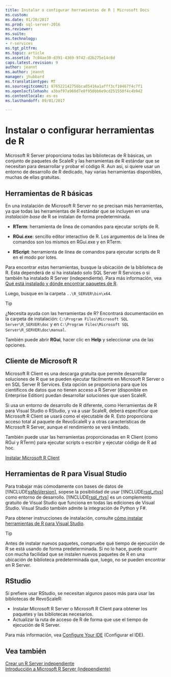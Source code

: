 ```yaml
---
title: Instalar o configurar herramientas de R | Microsoft Docs
ms.custom: 
ms.date: 01/20/2017
ms.prod: sql-server-2016
ms.reviewer: 
ms.suite: 
ms.technology:
- r-services
ms.tgt_pltfrm: 
ms.topic: article
ms.assetid: 7c04ae30-d391-4369-9742-d2b275e14c0d
caps.latest.revision: 9
author: jeannt
ms.author: jeannt
manager: jhubbard
ms.translationtype: MT
ms.sourcegitcommit: 876522142756bca05416a1afff3cf10467f4c7f1
ms.openlocfilehash: a3baf97a960d7e8f950bb6e9cd251550f4c4b942
ms.contentlocale: es-es
ms.lasthandoff: 09/01/2017

---
```

# <a name="setup-or-configure-r-tools"></a>Instalar o configurar herramientas de R
  Microsoft R Server proporciona todas las bibliotecas de R básicas, un conjunto de paquetes de ScaleR y las herramientas de R estándar que se necesitan para desarrollar y probar el código R. Aun así, si quiere usar un entorno de desarrollo de R dedicado, hay varias herramientas disponibles, muchas de ellas gratuitas.  
  
## <a name="basic-r-tools"></a>Herramientas de R básicas  
 En una instalación de Microsoft R Server no se precisan más herramientas, ya que todas las herramientas de R estándar que se incluyen en una *instalación base* de R se instalan de forma predeterminada.

-   **RTerm**: herramienta de línea de comandos para ejecutar scripts de R. 
  
-   **RGui.exe**: sencillo editor interactivo de R. Los argumentos de la línea de comandos son los mismos en RGui.exe y en RTerm. 
  
-   **RScript**: herramienta de línea de comandos para ejecutar scripts de R en el modo por lotes.  

Para encontrar estas herramientas, busque la ubicación de la biblioteca de R. Esta dependerá de si ha instalado solo SQL Server R Services o si también ha instalado R Server (independiente). Para más información, vea [Qué está instalado y dónde encontrar paquetes de R](https://msdn.microsoft.com/library/mt695941(sql.130).aspx#Anchor_1).

Luego, busque en la carpeta `..\R_SERVER\bin\x64`.  

> [!TIP]  
>  ¿Necesita ayuda con las herramientas de R? Encontrará documentación en la carpeta de instalación: `C:\Program Files\Microsoft SQL Server\R_SERVER\doc` y en `C:\Program Files\Microsoft SQL Server\R_SERVER\doc\manual`.  
>   
>  También puede abrir **RGui**, hacer clic en **Help** y seleccionar una de las opciones.  

## <a name="microsoft-r-client"></a>Cliente de Microsoft R

Microsoft R Client es una descarga gratuita que permite desarrollar soluciones de R que se pueden ejecutar fácilmente en Microsoft R Server o en SQL Server R Services. Esta opción se proporciona para que los científicos de datos que no tienen acceso a R Server (disponible en Enterprise Edition) puedan desarrollar soluciones que usen ScaleR. 

Si usa un entorno de desarrollo de R diferente, como Herramientas de R para Visual Studio o RStudio, y va a usar ScaleR, deberá especificar que Microsoft R Client se usará como el ejecutable de R. Esto proporciona acceso total al paquete de RevoScaleR y a otras características de Microsoft R Server, aunque el rendimiento se verá limitado.

También puede usar las herramientas proporcionadas en R Client (como RGui y RTerm) para ejecutar scripts o escribir y ejecutar código de R ad hoc.

[Instalar Microsoft R Client](https://msdn.microsoft.com/microsoft-r/r-client-install)
  
##  <a name="bkmk_RTools"></a> Herramientas de R para Visual Studio  

 Para trabajar más cómodamente con bases de datos de [!INCLUDE[ssNoVersion](../../includes/ssnoversion-md.md)], sopese la posibilidad de usar [!INCLUDE[rsql_rtvs](../../includes/rsql-rtvs-md.md)] como entorno de desarrollo. [!INCLUDE[rsql_rtvs](../../includes/rsql-rtvs-md.md)] es un complemento gratuito de Visual Studio que funciona en todas las ediciones de Visual Studio. Visual Studio también admite la integración de Python y F#.  

 Para obtener instrucciones de instalación, consulte [cómo instalar herramientas de R para Visual Studio](https://docs.microsoft.com/visualstudio/rtvs/installation).

> [!TIP]
> Antes de instalar nuevos paquetes, compruebe qué tiempo de ejecución de R se está usando de forma predeterminada. Si no lo hace, puede ocurrir con mucha facilidad que se instalen nuevos paquetes de R en una ubicación de biblioteca predeterminada que, luego, no se pueden encontrar en R Server.


## <a name="rstudio"></a>RStudio

Si prefiere usar RStudio, se necesitan algunos pasos más para usar las bibliotecas de RevoScaleR:
- Instalar Microsoft R Server o Microsoft R Client para obtener los paquetes y las bibliotecas necesarios.
- Actualizar la ruta de acceso de R de forma que use el tiempo de ejecución de R Server.

Para más información, vea [Configure Your IDE](https://msdn.microsoft.com/microsoft-r/r-client-get-started#step-2-configure-your-ide) (Configurar el IDE).


## <a name="see-also"></a>Vea también  
 [Crear un R Server independiente](../../advanced-analytics/r-services/create-a-standalone-r-server.md)   
 [Introducción a Microsoft R Server &#40;independiente&#41;](../../advanced-analytics/r-services/getting-started-with-microsoft-r-server-standalone.md)  
  
  


